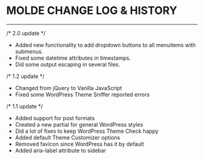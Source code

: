 # MOLDE CHANGE LOG & HISTORY
*******************************************************************

/* 2.0 update */
- Added new functionality to add dropdown buttons to all menuitems with submenus.
- Fixed some datetime attributes in timestamps.
- Did some output escaping in several files.

/* 1.2 update */
- Changed from jQuery to Vanilla JavaScript
- Fixed some WordPress Theme Sniffer reported errors

/* 1.1 update */
- Added support for post formats
- Created a new partial for general WordPress styles
- Did a lot of fixes to keep WordPress Theme Check happy
- Added default Theme Customizer options
- Removed favicon since WordPress has it by default
- Added aria-label attribute to sidebar